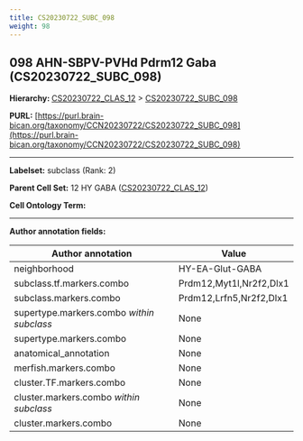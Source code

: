 ```yaml
---
title: CS20230722_SUBC_098
weight: 98
---
```

## 098 AHN-SBPV-PVHd Pdrm12 Gaba (CS20230722_SUBC_098)
<b>Hierarchy: </b>
[CS20230722_CLAS_12](../CS20230722_CLAS_12) >
[CS20230722_SUBC_098](../CS20230722_SUBC_098)

**PURL:** [https://purl.brain-bican.org/taxonomy/CCN20230722/CS20230722_SUBC_098](https://purl.brain-bican.org/taxonomy/CCN20230722/CS20230722_SUBC_098)

---


**Labelset:** subclass (Rank: 2)

**Parent Cell Set:** 12 HY GABA ([CS20230722_CLAS_12](../CS20230722_CLAS_12))



**Cell Ontology Term:** 

[MARKER GENES.]: #


---

[TRANSFERRED ANNOTATIONS.]: #


[AUTHOR ANNOTATION FIELDS.]: #


**Author annotation fields:**

| Author annotation | Value |
|-------------------|-------|
|neighborhood|HY-EA-Glut-GABA|
|subclass.tf.markers.combo|Prdm12,Myt1l,Nr2f2,Dlx1|
|subclass.markers.combo|Prdm12,Lrfn5,Nr2f2,Dlx1|
|supertype.markers.combo _within subclass_|None|
|supertype.markers.combo|None|
|anatomical_annotation|None|
|merfish.markers.combo|None|
|cluster.TF.markers.combo|None|
|cluster.markers.combo _within subclass_|None|
|cluster.markers.combo|None|
